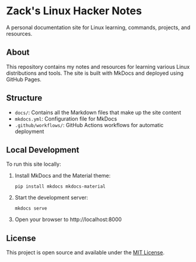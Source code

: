 # Zack's Linux Hacker Notes

A personal documentation site for Linux learning, commands, projects, and resources.

## About

This repository contains my notes and resources for learning various Linux distributions and tools. The site is built with MkDocs and deployed using GitHub Pages.

## Structure

- `docs/`: Contains all the Markdown files that make up the site content
- `mkdocs.yml`: Configuration file for MkDocs
- `.github/workflows/`: GitHub Actions workflows for automatic deployment

## Local Development

To run this site locally:

1. Install MkDocs and the Material theme:
   ```
   pip install mkdocs mkdocs-material
   ```

2. Start the development server:
   ```
   mkdocs serve
   ```

3. Open your browser to http://localhost:8000

## License

This project is open source and available under the [MIT License](LICENSE).